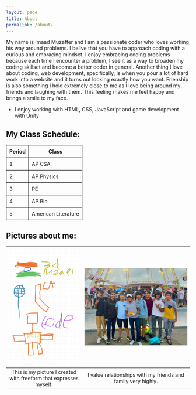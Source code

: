 ```yaml
---
layout: page
title: About
permalink: /about/
---
```


My name is Imaad Muzaffer and I am a passionate coder who loves working his way around problems. I belive that you have to approach coding with a curious and embracing mindset. I enjoy embracing coding problems because each time I encounter a problem, I see it as a way to broaden my coding skillset and become a better coder in general. Another thing I love about coding, web development, specifically, is when you pour a lot of hard work into a website and it turns out looking exactly how you want. Frienship is also something I hold extremely close to me as I love being around my friends and laughing with them. This feeling makes me feel happy and brings a smile to my face.

- I enjoy working with HTML, CSS, JavaScript and game development with Unity

## My Class Schedule:

<table style="border-collapse: collapse; width: 50%;">
  <tr>
    <th style="border: 1px solid black; padding: 8px;">Period</th>
    <th style="border: 1px solid black; padding: 8px;">Class</th>
  </tr>
  <tr>
    <td style="border: 1px solid black; padding: 8px;">1</td>
    <td style="border: 1px solid black; padding: 8px;">AP CSA</td>
  </tr>
  <tr>
    <td style="border: 1px solid black; padding: 8px;">2</td>
    <td style="border: 1px solid black; padding: 8px;">AP Physics</td>
  </tr>
  <tr>
    <td style="border: 1px solid black; padding: 8px;">3</td>
    <td style="border: 1px solid black; padding: 8px;">PE</td>
  </tr>
  <tr>
    <td style="border: 1px solid black; padding: 8px;">4</td>
    <td style="border: 1px solid black; padding: 8px;">AP Bio</td>
  </tr>
  <tr>
    <td style="border: 1px solid black; padding: 8px;">5</td>
    <td style="border: 1px solid black; padding: 8px;">American Literature</td>
  </tr>
</table>

## Pictures about me:

|                     ![alt text](image-14.png)                     |                   ![alt text](image-15.png)                   |
| :---------------------------------------------------------------: | :-----------------------------------------------------------: |
| This is my picture I created with freeform that expresses myself. | I value relationships with my friends and family very highly. |
